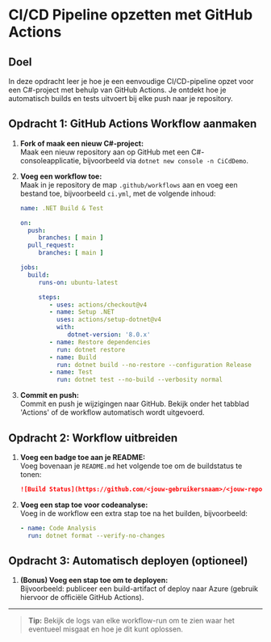 # CI/CD Pipeline opzetten met GitHub Actions

## Doel
In deze opdracht leer je hoe je een eenvoudige CI/CD-pipeline opzet voor een C#-project met behulp van GitHub Actions. Je ontdekt hoe je automatisch builds en tests uitvoert bij elke push naar je repository.

## Opdracht 1: GitHub Actions Workflow aanmaken

1. **Fork of maak een nieuw C#-project:**  
    Maak een nieuw repository aan op GitHub met een C#-consoleapplicatie, bijvoorbeeld via `dotnet new console -n CiCdDemo`.

2. **Voeg een workflow toe:**  
    Maak in je repository de map `.github/workflows` aan en voeg een bestand toe, bijvoorbeeld `ci.yml`, met de volgende inhoud:

    ```yaml
    name: .NET Build & Test

    on:
      push:
         branches: [ main ]
      pull_request:
         branches: [ main ]

    jobs:
      build:
         runs-on: ubuntu-latest

         steps:
            - uses: actions/checkout@v4
            - name: Setup .NET
              uses: actions/setup-dotnet@v4
              with:
                 dotnet-version: '8.0.x'
            - name: Restore dependencies
              run: dotnet restore
            - name: Build
              run: dotnet build --no-restore --configuration Release
            - name: Test
              run: dotnet test --no-build --verbosity normal
    ```

3. **Commit en push:**  
    Commit en push je wijzigingen naar GitHub. Bekijk onder het tabblad 'Actions' of de workflow automatisch wordt uitgevoerd.

## Opdracht 2: Workflow uitbreiden

1. **Voeg een badge toe aan je README:**  
    Voeg bovenaan je `README.md` het volgende toe om de buildstatus te tonen:

    ```markdown
    ![Build Status](https://github.com/<jouw-gebruikersnaam>/<jouw-repo>/actions/workflows/ci.yml/badge.svg)
    ```

2. **Voeg een stap toe voor codeanalyse:**  
    Voeg in de workflow een extra stap toe na het builden, bijvoorbeeld:

    ```yaml
    - name: Code Analysis
      run: dotnet format --verify-no-changes
    ```

## Opdracht 3: Automatisch deployen (optioneel)

1. **(Bonus) Voeg een stap toe om te deployen:**  
    Bijvoorbeeld: publiceer een build-artifact of deploy naar Azure (gebruik hiervoor de officiële GitHub Actions).

---

> **Tip:** Bekijk de logs van elke workflow-run om te zien waar het eventueel misgaat en hoe je dit kunt oplossen.